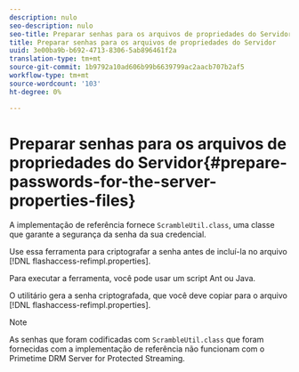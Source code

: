 ```yaml
---
description: nulo
seo-description: nulo
seo-title: Preparar senhas para os arquivos de propriedades do Servidor
title: Preparar senhas para os arquivos de propriedades do Servidor
uuid: 3e00ba9b-b692-4713-8306-5ab896461f2a
translation-type: tm+mt
source-git-commit: 1b9792a10ad606b99b6639799ac2aacb707b2af5
workflow-type: tm+mt
source-wordcount: '103'
ht-degree: 0%

---
```



# Preparar senhas para os arquivos de propriedades do Servidor{#prepare-passwords-for-the-server-properties-files}

A implementação de referência fornece `ScrambleUtil.class`, uma classe que garante a segurança da senha da sua credencial.

Use essa ferramenta para criptografar a senha antes de incluí-la no arquivo [!DNL flashaccess-refimpl.properties].

Para executar a ferramenta, você pode usar um script Ant ou Java.

O utilitário gera a senha criptografada, que você deve copiar para o arquivo [!DNL flashaccess-refimpl.properties].

>[!NOTE]
>
>As senhas que foram codificadas com `ScrambleUtil.class` que foram fornecidas com a implementação de referência não funcionam com o Primetime DRM Server for Protected Streaming.
